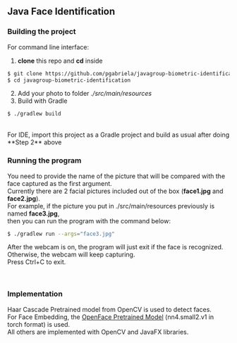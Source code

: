 ## Java Face Identification


### Building the project
For command line interface:<br/>
1. **clone** this repo and **cd** inside<br/>
```bash
$ git clone https://github.com/pgabriela/javagroup-biometric-identification
$ cd javagroup-biometric-identification
```
2. Add your photo to folder *./src/main/resources*<br/>
3. Build with Gradle<br/>
```bash
$ ./gradlew build
```
<br/>
For IDE, import this project as a Gradle project and build as usual after doing **Step 2** above

<br/>

### Running the program
You need to provide the name of the picture that will be compared
with the face captured as the first argument.<br/> Currently there are
2 facial pictures included out of the box (**face1.jpg** and **face2.jpg**).<br/>
For example, if the picture you put in ./src/main/resources previously is named **face3.jpg**, <br/>
then you can run the program with the command below:
```bash
$ ./gradlew run --args="face3.jpg"
```
After the webcam is on, the program will just exit if the face is recognized.<br/>
Otherwise, the webcam will keep capturing.<br/>
Press Ctrl+C to exit.

<br/>

### Implementation
Haar Cascade Pretrained model from OpenCV is used to detect faces.<br/>
For Face Embedding, the [OpenFace Pretrained Model](https://cmusatyalab.github.io/openface/models-and-accuracies/#pre-trained-models) (nn4.small2.v1 in torch format) is used.<br/>
All others are implemented with OpenCV and JavaFX libraries.
